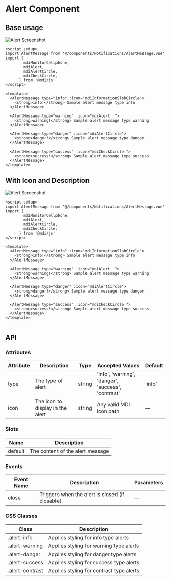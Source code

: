 # Alert Component

## Base usage
![Alert Screenshot](/images/alert1.png)

``` vue
<script setup>
import AlertMessage from '@/components/Notifications/AlertMessage.vue'
import {
        mdiMonitorCellphone,
        mdiAlert,
        mdiAlertCircle,
        mdiCheckCircle,
      } from '@mdi/js'
</script>

<template>
  <AlertMessage type="info" :icon="mdiInformationSlabCircle">
    <strong>info!</strong> Sample alert message type info
  </AlertMessage>

  <AlertMessage type="warning" :icon="mdiAlert  ">
    <strong>warning!</strong> Sample alert message type warning
  </AlertMessage>

  <AlertMessage type="danger" :icon="mdiAlertCircle">
    <strong>danger!</strong> Sample alert message type danger
  </AlertMessage>

  <AlertMessage type="success" :icon="mdiCheckCircle ">
    <strong>success!</strong> Sample alert message type success
  </AlertMessage>
</template>

```

## With Icon and Description
![Alert Screenshot](/images/alert1.png)

``` vue
<script setup>
import AlertMessage from '@/components/Notifications/AlertMessage.vue'
import {
        mdiMonitorCellphone,
        mdiAlert,
        mdiAlertCircle,
        mdiCheckCircle,
      } from '@mdi/js'
</script>

<template>
  <AlertMessage type="info" :icon="mdiInformationSlabCircle">
    <strong>info!</strong> Sample alert message type info
  </AlertMessage>

  <AlertMessage type="warning" :icon="mdiAlert  ">
    <strong>warning!</strong> Sample alert message type warning
  </AlertMessage>

  <AlertMessage type="danger" :icon="mdiAlertCircle">
    <strong>danger!</strong> Sample alert message type danger
  </AlertMessage>

  <AlertMessage type="success" :icon="mdiCheckCircle ">
    <strong>success!</strong> Sample alert message type success
  </AlertMessage>
</template>


```

## API

### Attributes

| Attribute | Description | Type | Accepted Values | Default |
|-----------|-------------|------|-----------------|---------|
| type | The type of alert | string | 'info', 'warning', 'danger', 'success', 'contrast' | 'info' |
| icon | The icon to display in the alert | string | Any valid MDI icon path | — |

### Slots

| Name | Description |
|------|-------------|
| default | The content of the alert message |

### Events

| Event Name | Description | Parameters |
|------------|-------------|------------|
| close | Triggers when the alert is closed (if closable) | — |

### CSS Classes

| Class | Description |
|-------|-------------|
| .alert-info | Applies styling for info type alerts |
| .alert-warning | Applies styling for warning type alerts |
| .alert-danger | Applies styling for danger type alerts |
| .alert-success | Applies styling for success type alerts |
| .alert-contrast | Applies styling for contrast type alerts |
